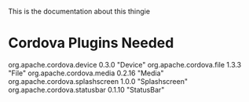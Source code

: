 
This is the documentation about this thingie

Cordova Plugins Needed
======================

org.apache.cordova.device 0.3.0 "Device"
org.apache.cordova.file 1.3.3 "File"
org.apache.cordova.media 0.2.16 "Media"
org.apache.cordova.splashscreen 1.0.0 "Splashscreen"
org.apache.cordova.statusbar 0.1.10 "StatusBar"
